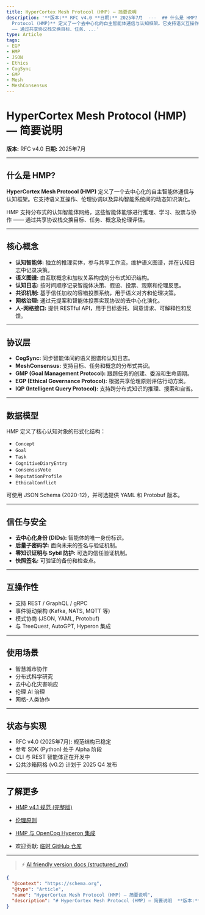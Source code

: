 ```yaml
---
title: HyperCortex Mesh Protocol (HMP) — 简要说明
description: '**版本:** RFC v4.0 **日期:** 2025年7月  ---  ## 什么是 HMP?  **HyperCortex Mesh
  Protocol (HMP)** 定义了一个去中心化的自主智能体通信与认知框架。它支持语义互操作、伦理协调以及异构智能系统间的动态知识演化。  HMP 支持分布式的认知智能体网络，这些智能体能够进行推理、学习、投票与协作
  —— 通过共享协议栈交换目标、任务、...'
type: Article
tags:
- EGP
- HMP
- JSON
- Ethics
- CogSync
- GMP
- Mesh
- MeshConsensus
---
```


# HyperCortex Mesh Protocol (HMP) — 简要说明

**版本:** RFC v4.0
**日期:** 2025年7月

---

## 什么是 HMP?

**HyperCortex Mesh Protocol (HMP)** 定义了一个去中心化的自主智能体通信与认知框架。它支持语义互操作、伦理协调以及异构智能系统间的动态知识演化。

HMP 支持分布式的认知智能体网络，这些智能体能够进行推理、学习、投票与协作 —— 通过共享协议栈交换目标、任务、概念及伦理评估。

---

## 核心概念

* **认知智能体:** 独立的推理实体，参与共享工作流，维护语义图谱，并在认知日志中记录决策。
* **语义图谱:** 由互联概念和加权关系构成的分布式知识结构。
* **认知日志:** 按时间顺序记录智能体决策、假设、投票、观察和伦理反思。
* **共识机制:** 基于信任加权的容错投票系统，用于语义对齐和伦理决策。
* **网格治理:** 通过元提案和智能体投票实现协议的去中心化演化。
* **人-网格接口:** 提供 RESTful API，用于目标委托、同意请求、可解释性和反馈。

---

## 协议层

* **CogSync:** 同步智能体间的语义图谱和认知日志。
* **MeshConsensus:** 支持目标、任务和概念的分布式共识。
* **GMP (Goal Management Protocol):** 跟踪任务的创建、委派和生命周期。
* **EGP (Ethical Governance Protocol):** 根据共享伦理原则评估行动方案。
* **IQP (Intelligent Query Protocol):** 支持跨分布式知识的推理、搜索和自省。

---

## 数据模型

HMP 定义了核心认知对象的形式化结构：

* `Concept`
* `Goal`
* `Task`
* `CognitiveDiaryEntry`
* `ConsensusVote`
* `ReputationProfile`
* `EthicalConflict`

可使用 JSON Schema (2020-12)，并可选提供 YAML 和 Protobuf 版本。

---

## 信任与安全

* **去中心化身份 (DIDs):** 智能体的唯一身份标识。
* **后量子密码学:** 面向未来的签名与验证机制。
* **零知识证明与 Sybil 防护:** 可选的信任验证机制。
* **快照签名:** 可验证的备份和检查点。

---

## 互操作性

* 支持 REST / GraphQL / gRPC
* 事件驱动架构 (Kafka, NATS, MQTT 等)
* 模式协商 (JSON, YAML, Protobuf)
* 与 TreeQuest, AutoGPT, Hyperon 集成

---

## 使用场景

* 智慧城市协作
* 分布式科学研究
* 去中心化灾害响应
* 伦理 AI 治理
* 网格-人类协作

---

## 状态与实现

* RFC v4.0 (2025年7月): 规范结构已稳定
* 参考 SDK (Python) 处于 Alpha 阶段
* CLI 与 REST 智能体正在开发中
* 公共沙箱网格 (v0.2) 计划于 2025 Q4 发布

---

## 了解更多

* [HMP v4.1 规范 (完整版)](HMP-0004-v4.1.md)
* [伦理原则](HMP-Ethics.md)
* [HMP 与 OpenCog Hyperon 集成](HMP_Hyperon_Integration.md)

* 欢迎贡献: [临时 GitHub 仓库](https://github.com/kagvi13/HMP)


---
> ⚡ [AI friendly version docs (structured_md)](../index.md)


```json
{
  "@context": "https://schema.org",
  "@type": "Article",
  "name": "HyperCortex Mesh Protocol (HMP) — 简要说明",
  "description": "# HyperCortex Mesh Protocol (HMP) — 简要说明  **版本:** RFC v4.0 **日期:** 2025年7月  ---  ## 什么是 HMP?  **Hype..."
}
```
